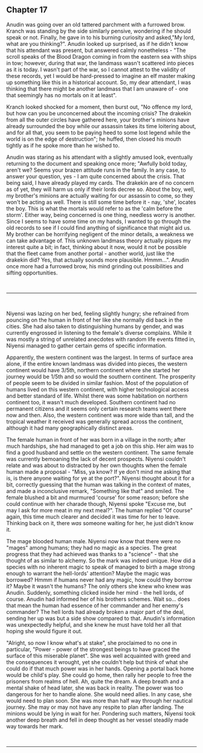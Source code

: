 ---
---

## Chapter 17

Anudin was going over an old tattered parchment with a furrowed brow. Kranch was standing by the side similarly pensive, wondering if he should speak or not. Finally, he gave in to his burning curiosity and asked,"My lord, what are you thinking?". Anudin looked up surprised, as if he didn't know that his attendant was present, but answered calmly nonetheless - "The scroll speaks of the Blood Dragon coming in from the eastern sea with ships in tow; however, during that war, the landmass wasn't scattered into pieces as it is today. I wasn't part of the war, so I cannot attest to the validity of these records, yet I would be hard-pressed to imagine an elf master making up something like this in a historical account. So, my dear attendant, I was thinking that there might be another landmass that I am unaware of - one that seemingly has no mortals on it at least".

Kranch looked shocked for a moment, then burst out, "No offence my lord, but how can you be unconcerned about the incoming crisis? The drakekin from all the outer circles have gathered here, your brother's minions have already surrounded the boy while our assassin takes its time loitering about, and for all that, you seem to be paying heed to some lost legend while the world is on the edge of destruction"; he huffed, then closed his mouth tightly as if he spoke more than he wished to.

Anudin was staring as his attendant with a slightly amused look, eventually returning to the document and speaking once more; "Awfully bold today, aren't we? Seems your brazen attitude runs in the family. In any case, to answer your question, yes - I am quite concerned about the crisis. That being said, I have already played my cards. The drakekin are of no concern as of yet, they will harm us only if their lords decree so. About the boy, well, my brother's minions are actually waiting for our assassin to come, so they won't be acting as well. There is still some time before it - nay, 'she', locates the boy. This is what the mortals would refer to as the 'calm before the storm'. Either way, being concerned is one thing, needless worry is another. Since I seems to have some time on my hands, I wanted to go through the old records to see if I could find anything of significance that might aid us. My brother can be horrifying negligent of the minor details, a weakness we can take advantage of. This unknown landmass theory actually piques my interest quite a bit; in fact, thinking about it now, would it not be possible that the fleet came from another portal - another world, just like the drakekin did? Yes, that actually sounds more plausible. Hmmm...". Anudin once more had a furrowed brow, his mind grinding out possibilities and sifting opportunities.

&nbsp;
***
&nbsp;

Niyensi was lazing on her bed, feeling slightly hungry; she refrained from pouncing on the human in front of her like she normally did back in the cities. She had also taken to distinguishing humans by gender, and was currently engrossed in listening to the female's diverse complains. While it was mostly a string of unrelated anecdotes with random life events fitted in, Niyensi managed to gather certain gems of specific information.

Apparently, the western continent was the largest. In terms of surface area alone, if the entire known landmass was divided into pieces, the western continent would have 3/5th, northern continent where she started her journey would be 1/5th and so would the southern continent. The prosperity of people seem to be divided in similar fashion. Most of the population of humans lived on this western continent, with higher technological access and better standard of life. Whilst there was some habitation on northern continent too, it wasn't much developed. Southern continent had no permanent citizens and it seems only certain research teams went there now and then. Also, the western continent was more wide than tall, and the tropical weather it received was generally spread across the continent, although it had many geographically distinct areas.

The female human in front of her was born in a village in the north; after much hardships, she had managed to get a job on this ship. Her aim was to find a good husband and settle on the western continent. The same female was currently bemoaning the lack of decent prospects. Niyensi couldn't relate and was about to distracted by her own thoughts when the female human made a proposal - "Miss, ya know? If ye don't mind me asking that is, is there anyone waiting for ye at the port?". Niyensi thought about it for a bit, correctly guessing that the human was talking in the context of mates, and made a inconclusive remark, "Something like that" and smiled. The female blushed a bit and murmured 'course' for some reason; before she could continue with her charade though, Niyensi spoke "Excuse me, but may I ask for more meat in my next meal?". The human replied "Of course" again, this time much clearer and decided it was time for her to leave. Thinking back on it, there *was* someone waiting for her, he just didn't know it.

The mage blooded human male. Niyensi now know that there were no "mages" among humans; they had no magic as a species. The great progress that they had achieved was thanks to a "science" - that she thought of as similar to alchemy. So the mark was indeed unique. How did a species with no inherent magic to speak of managed to birth a mage strong enough to warrant the hell-lords' attention? Maybe the magic was borrowed? Hmmm if humans never had any magic, how could they borrow it? Maybe it wasn't the humans? The only others she knew who knew was Anudin. Suddenly, something clicked inside her mind - the hell lords, of course. Anudin had informed her of his brothers schemes. Wait so... does that mean the human had essence of her commander and her enemy's commander? The hell lords had already broken a major part of the deal, sending her up was but a side show compared to that. Anudin's information was unexpectedly helpful, and she knew he must have told her all that hoping she would figure it out.

"Alright, so now I know what's at stake", she proclaimed to no one in particular, "Power - power of the strongest beings to have graced the surface of this miserable planet". She was well acquainted with greed and the consequences it wrought, yet she couldn't help but think of what she could do if that much power was in her hands. Opening a portal back home would be child's play. She could go home, then rally her people to free the prisoners from realms of hell. Ah, quite the dream. A deep breath and a mental shake of head later, she was back in reality. The power was too dangerous for her to handle alone. She would need allies. In any case, she would need to plan soon. She was more than half way through her nautical journey. She may or may not have any respite to plan after landing. The minions would be lying in wait for her. Pondering such matters, Niyensi took another deep breath and fell in deep thought as her vessel steadily made way towards her mark.

&nbsp;
***
&nbsp;


